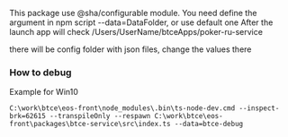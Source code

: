 This package use @sha/configurable module.
You need define the argument in npm script --data=DataFolder, or use default one
After the launch app will check /Users/UserName/btceApps/poker-ru-service

there will be config folder with json files, change the values there

### How to debug ###
Example for Win10
```
C:\work\btce\eos-front\node_modules\.bin\ts-node-dev.cmd --inspect-brk=62615 --transpileOnly --respawn C:\work\btce\eos-front\packages\btce-service\src\index.ts --data=btce-debug
```
